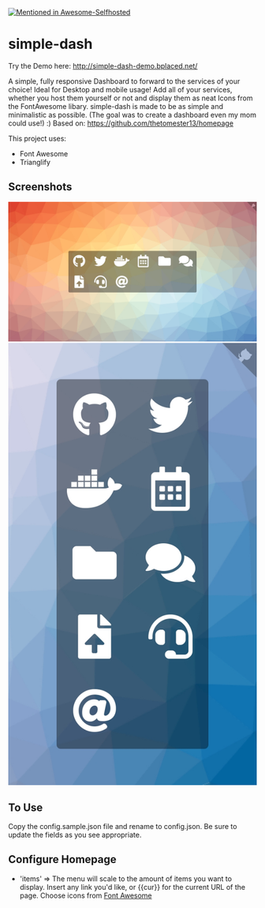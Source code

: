 [![Mentioned in Awesome-Selfhosted](https://awesome.re/mentioned-badge.svg)](https://github.com/Kickball/awesome-selfhosted#personal-dashboards)
# simple-dash

Try the Demo here: http://simple-dash-demo.bplaced.net/

A simple, fully responsive Dashboard to forward to the services of your choice! Ideal for Desktop and mobile usage!
Add all of your services, whether you host them yourself or not and display them as neat Icons from the FontAwesome libary.
simple-dash is made to be as simple and minimalistic as possible. (The goal was to create a dashboard even my mom could use!) :)
Based on: https://github.com/thetomester13/homepage

This project uses:
- Font Awesome
- Trianglify

## Screenshots
![Homepage Desktop](example_img/homepage-desktop.jpg?raw=true)
![Homepage Mobile](example_img/homepage-mobile.jpg?raw=true)

## To Use
Copy the config.sample.json file and rename to config.json. Be sure to update the fields as you see appropriate.

## Configure Homepage
- 'items' => The menu will scale to the amount of items you want to display. Insert any link you'd like, or {{cur}} for the current URL of the page. Choose icons from [Font Awesome](http://fontawesome.io/icons/)
